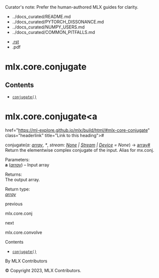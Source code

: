 Curator's note: Prefer the human-authored MLX guides for clarity.
- ../docs_curated/README.md
- ../docs_curated/PYTORCH_DISSONANCE.md
- ../docs_curated/NUMPY_USERS.md
- ../docs_curated/COMMON_PITFALLS.md


<div id="main-content" class="bd-main" role="main">

<div class="sbt-scroll-pixel-helper">

</div>

<div class="bd-content">

<div class="bd-article-container">

<div class="bd-header-article d-print-none">

<div class="header-article-items header-article__inner">

<div class="header-article-items__start">

<div class="header-article-item">

<span class="fa-solid fa-bars"></span>

</div>

</div>

<div class="header-article-items__end">

<div class="header-article-item">

<div class="article-header-buttons">

<a href="https://github.com/ml-explore/mlx"
class="btn btn-sm btn-source-repository-button"
data-bs-placement="bottom" data-bs-toggle="tooltip" target="_blank"
title="Source repository"><span class="btn__icon-container"> <em></em>
</span></a>

<div class="dropdown dropdown-download-buttons">

- <a
  href="https://ml-explore.github.io/mlx/build/html/_sources/python/_autosummary/mlx.core.conjugate.rst"
  class="btn btn-sm btn-download-source-button dropdown-item"
  data-bs-placement="left" data-bs-toggle="tooltip" target="_blank"
  title="Download source file"><span class="btn__icon-container">
  <em></em> </span> <span class="btn__text-container">.rst</span></a>
- <span class="btn__icon-container"> </span>
  <span class="btn__text-container">.pdf</span>

</div>

<span class="btn__icon-container"> </span>

<span class="fa-solid fa-list"></span>

</div>

</div>

</div>

</div>

</div>

<div id="jb-print-docs-body" class="onlyprint">

# mlx.core.conjugate

<div id="print-main-content">

<div id="jb-print-toc">

<div>

## Contents

</div>

- <a
  href="https://ml-explore.github.io/mlx/build/html/#mlx.core.conjugate"
  class="reference internal nav-link"><span class="pre"><code
  class="docutils literal notranslate">conjugate()</code></span></a>

</div>

</div>

</div>

<div id="searchbox">

</div>

<div id="mlx-core-conjugate" class="section">

# mlx.core.conjugate<a
href="https://ml-explore.github.io/mlx/build/html/#mlx-core-conjugate"
class="headerlink" title="Link to this heading">#</a>

<span class="sig-name descname"><span class="pre">conjugate</span></span><span class="sig-paren">(</span>*<span class="n"><span class="pre">a</span></span><span class="p"><span class="pre">:</span></span><span class="w"> </span><span class="n"><a
href="https://ml-explore.github.io/mlx/build/html/python/_autosummary/mlx.core.array.html#mlx.core.array"
class="reference internal" title="mlx.core.array"><span
class="pre">array</span></a></span>*, *<span class="o"><span class="pre">\*</span></span>*, *<span class="n"><span class="pre">stream</span></span><span class="p"><span class="pre">:</span></span><span class="w"> </span><span class="n"><a href="https://docs.python.org/3/library/constants.html#None"
class="reference external" title="(in Python v3.13)"><span
class="pre">None</span></a><span class="w"> </span><span class="p"><span class="pre">\|</span></span><span class="w"> </span><a
href="https://ml-explore.github.io/mlx/build/html/python/_autosummary/stream_class.html#mlx.core.Stream"
class="reference internal" title="mlx.core.Stream"><span
class="pre">Stream</span></a><span class="w"> </span><span class="p"><span class="pre">\|</span></span><span class="w"> </span><a
href="https://ml-explore.github.io/mlx/build/html/python/_autosummary/mlx.core.Device.html#mlx.core.Device"
class="reference internal" title="mlx.core.Device"><span
class="pre">Device</span></a></span><span class="w"> </span><span class="o"><span class="pre">=</span></span><span class="w"> </span><span class="default_value"><span class="pre">None</span></span>*<span class="sig-paren">)</span> <span class="sig-return"><span class="sig-return-icon">→</span> <span class="sig-return-typehint"><a
href="https://ml-explore.github.io/mlx/build/html/python/_autosummary/mlx.core.array.html#mlx.core.array"
class="reference internal" title="mlx.core.array"><span
class="pre">array</span></a></span></span><a
href="https://ml-explore.github.io/mlx/build/html/#mlx.core.conjugate"
class="headerlink" title="Link to this definition">#</a>  
Return the elementwise complex conjugate of the input. Alias for
mx.conj.

Parameters<span class="colon">:</span>  
**a** (<a
href="https://ml-explore.github.io/mlx/build/html/python/_autosummary/mlx.core.array.html#mlx.core.array"
class="reference internal" title="mlx.core.array"><em>array</em></a>) –
Input array

Returns<span class="colon">:</span>  
The output array.

Return type<span class="colon">:</span>  
<a
href="https://ml-explore.github.io/mlx/build/html/python/_autosummary/mlx.core.array.html#mlx.core.array"
class="reference internal" title="mlx.core.array"><em>array</em></a>

</div>

<div class="prev-next-area">

<a
href="https://ml-explore.github.io/mlx/build/html/python/_autosummary/mlx.core.conj.html"
class="left-prev" title="previous page"><em></em></a>

<div class="prev-next-info">

previous

mlx.core.conj

</div>

<a
href="https://ml-explore.github.io/mlx/build/html/python/_autosummary/mlx.core.convolve.html"
class="right-next" title="next page"></a>

<div class="prev-next-info">

next

mlx.core.convolve

</div>

</div>

</div>

<div class="bd-sidebar-secondary bd-toc">

<div class="sidebar-secondary-items sidebar-secondary__inner">

<div class="sidebar-secondary-item">

<div class="page-toc tocsection onthispage">

Contents

</div>

- <a
  href="https://ml-explore.github.io/mlx/build/html/#mlx.core.conjugate"
  class="reference internal nav-link"><span class="pre"><code
  class="docutils literal notranslate">conjugate()</code></span></a>

</div>

</div>

</div>

</div>

<div class="bd-footer-content__inner container">

<div class="footer-item">

By MLX Contributors

</div>

<div class="footer-item">

© Copyright 2023, MLX Contributors.  

</div>

<div class="footer-item">

</div>

<div class="footer-item">

</div>

</div>

</div>
